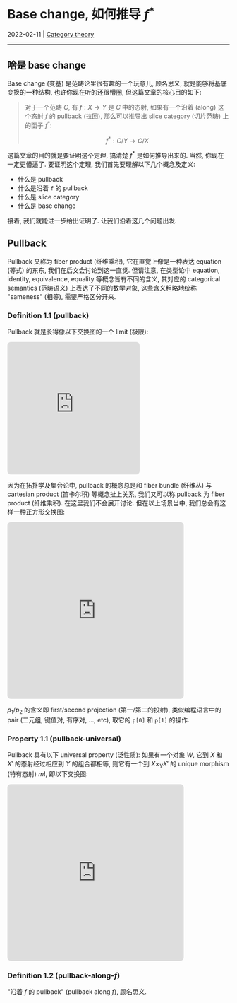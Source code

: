 # Base change, 如何推导 $f^*$

2022-02-11 | [Category theory](/#category-theory)

---

## 啥是 base change

Base change (变基) 是范畴论里很有趣的一个玩意儿, 顾名思义, 就是能够将基底变换的一种结构,
也许你现在听的还很懵圈, 但这篇文章的核心目的如下:

> 对于一个范畴 $C$, 有 $f : X \to Y$ 是 $C$ 中的态射, 如果有一个沿着 (along) 这个态射
> $f$ 的 pullback (拉回), 那么可以推导出 slice category (切片范畴) 上的函子 $f^*$:
>
> $$f^* : C/Y \to C/X$$

这篇文章的目的就是要证明这个定理, 搞清楚 $f^*$ 是如何推导出来的. 当然, 你现在一定更懵逼了.
要证明这个定理, 我们首先要理解以下几个概念及定义:

* 什么是 pullback
* 什么是沿着 `f` 的 pullback
* 什么是 slice category
* 什么是 base change

接着, 我们就能进一步给出证明了. 让我们沿着这几个问题出发.

## Pullback

Pullback 又称为 fiber product (纤维乘积), 它在直觉上像是一种表达 equation (等式) 的东东,
我们在后文会讨论到这一直觉. 但请注意, 在类型论中 equation, identity, equivalence,
equality 等概念皆有不同的含义, 其对应的 categorical semantics (范畴语义)
上表达了不同的数学对象, 这些含义粗略地统称 "sameness" (相等), 需要严格区分开来.

### Definition 1.1 (pullback)

Pullback 就是长得像以下交换图的一个 limit (极限):

<iframe class="quiver-embed" src="https://q.uiver.app/?q=WzAsMyxbMCwwLCJYIl0sWzEsMSwiWSJdLFsyLDAsIlgnIl0sWzAsMSwiZiJdLFsyLDEsImciLDJdXQ==&embed" width="300" height="300" style="border-radius: 8px; border: none;"></iframe>

因为在拓扑学及集合论中, pullback 的概念总是和 fiber bundle (纤维丛) 与 cartesian product
(笛卡尔积) 等概念扯上关系, 我们又可以称 pullback 为 fiber product (纤维乘积).
在这里我们不会展开讨论. 但在以上场景当中, 我们总会有这样一种正方形交换图:

<iframe class="quiver-embed" src="https://q.uiver.app/?q=WzAsNCxbMCwxLCJYIl0sWzEsMiwiWSJdLFsyLDEsIlgnIl0sWzEsMCwiWCBcXHRpbWVzX1kgWCciXSxbMCwxLCJmIl0sWzIsMSwiZyIsMl0sWzMsMCwicF8xIl0sWzMsMiwicF8yIiwyXV0=&embed" width="400" height="400" style="border-radius: 8px; border: none;"></iframe>

$p_1$/$p_2$ 的含义即 first/second projection (第一/第二的投射), 类似编程语言中的 pair
(二元组, 键值对, 有序对, ..., etc), 取它的 `p[0]` 和 `p[1]` 的操作.

### Property 1.1 (pullback-universal)

Pullback 具有以下 universal property (泛性质): 如果有一个对象 $W$, 它到 $X$ 和 $X'$
的态射经过相应到 $Y$ 的组合都相等, 则它有一个到 $X \times_Y X'$ 的 unique morphism
(特有态射) $m!$, 即以下交换图:

<iframe class="quiver-embed" src="https://q.uiver.app/?q=WzAsNSxbMSwxLCJYIFxcdGltZXNfWSBYJyJdLFszLDEsIlgnIl0sWzMsMywiWSJdLFsxLDMsIlgiXSxbMCwwLCJXIl0sWzAsMSwicF8yIiwyXSxbMSwyLCJnIiwyXSxbMCwzLCJwXzEiXSxbMywyLCJmIl0sWzQsMCwibSEiXSxbNCwzLCJwXzEnIiwyXSxbNCwxLCJwXzInIiwxXV0=&embed" width="400" height="400" style="border-radius: 8px; border: none;"></iframe>

### Definition 1.2 (pullback-along-$f$)

"沿着 $f$ 的 pullback" (pullback along $f$), 顾名思义.
